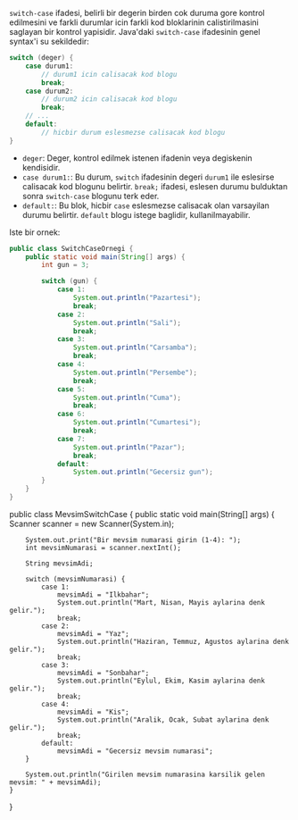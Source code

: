 `switch-case` ifadesi, belirli bir degerin birden cok duruma gore kontrol edilmesini ve farkli durumlar icin farkli kod bloklarinin calistirilmasini saglayan bir kontrol yapisidir. Java'daki `switch-case` ifadesinin genel syntax'i su sekildedir:

```java
switch (deger) {
    case durum1:
        // durum1 icin calisacak kod blogu
        break;
    case durum2:
        // durum2 icin calisacak kod blogu
        break;
    // ...
    default:
        // hicbir durum eslesmezse calisacak kod blogu
}
```

- `deger`: Deger, kontrol edilmek istenen ifadenin veya degiskenin kendisidir.
- `case durum1:`: Bu durum, `switch` ifadesinin degeri `durum1` ile eslesirse calisacak kod blogunu belirtir. `break;` ifadesi, eslesen durumu bulduktan sonra `switch-case` blogunu terk eder.
- `default:`: Bu blok, hicbir `case` eslesmezse calisacak olan varsayilan durumu belirtir. `default` blogu istege baglidir, kullanilmayabilir.

Iste bir ornek:

```java
public class SwitchCaseOrnegi {
    public static void main(String[] args) {
        int gun = 3;

        switch (gun) {
            case 1:
                System.out.println("Pazartesi");
                break;
            case 2:
                System.out.println("Sali");
                break;
            case 3:
                System.out.println("Carsamba");
                break;
            case 4:
                System.out.println("Persembe");
                break;
            case 5:
                System.out.println("Cuma");
                break;
            case 6:
                System.out.println("Cumartesi");
                break;
            case 7:
                System.out.println("Pazar");
                break;
            default:
                System.out.println("Gecersiz gun");
        }
    }
}
```

public class MevsimSwitchCase {
public static void main(String[] args) {
Scanner scanner = new Scanner(System.in);

        System.out.print("Bir mevsim numarasi girin (1-4): ");
        int mevsimNumarasi = scanner.nextInt();

        String mevsimAdi;

        switch (mevsimNumarasi) {
            case 1:
                mevsimAdi = "Ilkbahar";
                System.out.println("Mart, Nisan, Mayis aylarina denk gelir.");
                break;
            case 2:
                mevsimAdi = "Yaz";
                System.out.println("Haziran, Temmuz, Agustos aylarina denk gelir.");
                break;
            case 3:
                mevsimAdi = "Sonbahar";
                System.out.println("Eylul, Ekim, Kasim aylarina denk gelir.");
                break;
            case 4:
                mevsimAdi = "Kis";
                System.out.println("Aralik, Ocak, Subat aylarina denk gelir.");
                break;
            default:
                mevsimAdi = "Gecersiz mevsim numarasi";
        }

        System.out.println("Girilen mevsim numarasina karsilik gelen mevsim: " + mevsimAdi);
    }
}